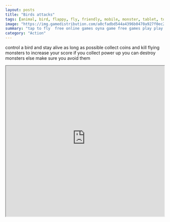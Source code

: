```yaml
---
layout: posts
title: "Birds attacks"
tags: [animal, bird, flappy, fly, friendly, mobile, monster, tablet, touch, free, online, games, oyna, game, free, games, play, play, games]
image: "https://img.gamedistribution.com/a0cfadbd544a4396b0470a927f0ec2c1.jpg"
summary: "tap to fly  free online games oyna game free games play play games"
category: "Action"
---
```


control a bird and stay alive as long as possible collect coins and kill flying monsters to increase your score if you collect power up you can destroy monsters else make sure you avoid them

<iframe width="100%" height="480px;" src="https://html5.gamedistribution.com/a0cfadbd544a4396b0470a927f0ec2c1/"></iframe>